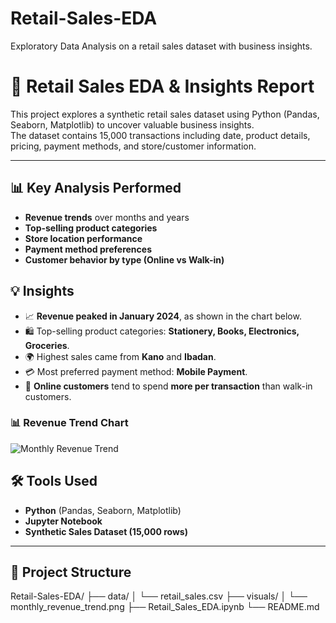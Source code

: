# Retail-Sales-EDA
Exploratory Data Analysis on a retail sales dataset with business insights.
# 🛒 Retail Sales EDA & Insights Report

This project explores a synthetic retail sales dataset using Python (Pandas, Seaborn, Matplotlib) to uncover valuable business insights.  
The dataset contains 15,000 transactions including date, product details, pricing, payment methods, and store/customer information.

---

## 📊 Key Analysis Performed
- **Revenue trends** over months and years
- **Top-selling product categories**
- **Store location performance**
- **Payment method preferences**
- **Customer behavior by type (Online vs Walk-in)**

## 💡 Insights
- 📈 **Revenue peaked in January 2024**, as shown in the chart below.
- 🛍️ Top-selling product categories: **Stationery, Books, Electronics, Groceries**.
- 🌍 Highest sales came from **Kano** and **Ibadan**.
- 💳 Most preferred payment method: **Mobile Payment**.
- 👥 **Online customers** tend to spend **more per transaction** than walk-in customers.

### 📊 Revenue Trend Chart
![Monthly Revenue Trend](./visuals/monthly_revenue_trend.png)

## 🛠️ Tools Used
- **Python** (Pandas, Seaborn, Matplotlib)
- **Jupyter Notebook**
- **Synthetic Sales Dataset (15,000 rows)**

---

## 📁 Project Structure
Retail-Sales-EDA/
├── data/
│   └── retail_sales.csv
├── visuals/
│   └── monthly_revenue_trend.png
├── Retail_Sales_EDA.ipynb
└── README.md

